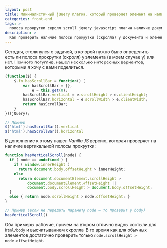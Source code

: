 ```yaml
---
layout: post
title: Минималистичный jQuery плагин, который проверяет элемент на наличие полосы прокрутки
categories: front-end
tags: >
  полоса прокрутки скролл scroll jquery javascript плагин наличие документ элемент
description: >
  Как проверить наличие полосы прокрутки (скролла) у документа и элементов в jQuery и JavaScript? Воспользуйтесь моим небольшим плагином.
---
```


Сегодня, столкнулся с задачей, в которой нужно было определить есть ли полоса прокрутки (скролл) у элемента (в моем случае у) или нет. Немного погуглив, нашел несколько интересных вариантов, которыми я хочу с вами поделиться.

~~~js
(function($) {
    $.fn.hasScrollBar = function() {
        var hasScrollBar = {},
            e = this.get(0);
        hasScrollBar.vertical = e.scrollHeight > e.clientHeight;
        hasScrollBar.horizontal = e.scrollWidth > e.clientWidth;
        return hasScrollBar;
    }
})(jQuery);

// Пример
$('html').hasScrollBar().vertical
$('html').hasScrollBar().horizontal
~~~

В дополнение к этому нашел <em>Vanilla JS</em> версию, которая проверяет на наличие вертикальной полосы прокрутки:

~~~js
function hasVerticalScroll(node) {
  if ( node == undefined ) {
    if ( window.innerHeight )
      return document.body.offsetHeight > innerHeight;
    else
      return document.documentElement.scrollHeight >
          document.documentElement.offsetHeight ||
          document.body.scrollHeight > document.body.offsetHeight;
  }
  else { return node.scrollHeight > node.offsetHeight; }
}

// Пример (если не передать параметр node — то проверит у body)
hasVerticalScroll()
~~~

Оба примеры рабочие, причем на втором отлично видны костыли для `html/body` и высчитыванием скролла. В то время как для обычных элементов достаточно проверить только `node.scrollHeight > node.offsetHeight`.
